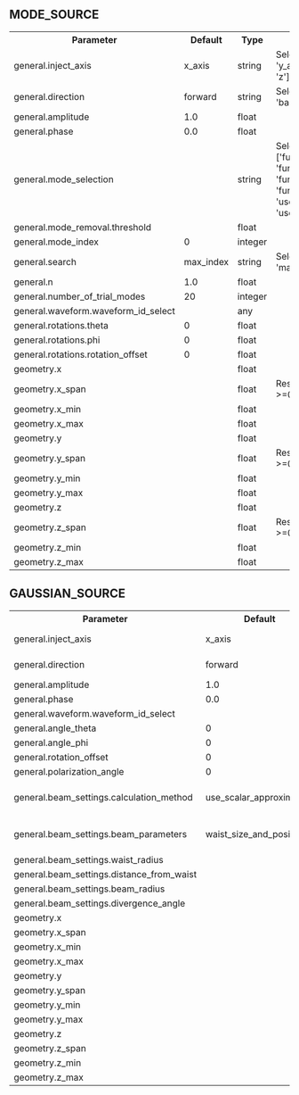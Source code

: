  ## MODE_SOURCE
<table>
  <tr>
    <th>Parameter</th>
    <th>Default</th>
    <th>Type</th>
    <th>Notes</th>
  </tr>
  <tr>
    <td>general.inject_axis</td>
    <td>x_axis</td>
    <td>string</td>
    <td>Selections are ['x_axis', 'y_axis', 'z_axis', 'x', 'y', 'z'].</td>
  </tr>
  <tr>
    <td>general.direction</td>
    <td>forward</td>
    <td>string</td>
    <td>Selections are ['forward', 'backward'].</td>
  </tr>
  <tr>
    <td>general.amplitude</td>
    <td>1.0</td>
    <td>float</td>
    <td></td>
  </tr>
  <tr>
    <td>general.phase</td>
    <td>0.0</td>
    <td>float</td>
    <td></td>
  </tr>
  <tr>
    <td>general.mode_selection</td>
    <td></td>
    <td>string</td>
    <td>Selections are ['fundamental', 'fundamental_TE', 'fundamental_TM', 'fundamental_TE_and_TM', 'user_select', 'user_import'].</td>
  </tr>
  <tr>
    <td>general.mode_removal.threshold</td>
    <td></td>
    <td>float</td>
    <td></td>
  </tr>
  <tr>
    <td>general.mode_index</td>
    <td>0</td>
    <td>integer</td>
    <td></td>
  </tr>
  <tr>
    <td>general.search</td>
    <td>max_index</td>
    <td>string</td>
    <td>Selections are ['near_n', 'max_index'].</td>
  </tr>
  <tr>
    <td>general.n</td>
    <td>1.0</td>
    <td>float</td>
    <td></td>
  </tr>
  <tr>
    <td>general.number_of_trial_modes</td>
    <td>20</td>
    <td>integer</td>
    <td></td>
  </tr>
  <tr>
    <td>general.waveform.waveform_id_select</td>
    <td></td>
    <td>any</td>
    <td></td>
  </tr>
  <tr>
    <td>general.rotations.theta</td>
    <td>0</td>
    <td>float</td>
    <td></td>
  </tr>
  <tr>
    <td>general.rotations.phi</td>
    <td>0</td>
    <td>float</td>
    <td></td>
  </tr>
  <tr>
    <td>general.rotations.rotation_offset</td>
    <td>0</td>
    <td>float</td>
    <td></td>
  </tr>
  <tr>
    <td>geometry.x</td>
    <td></td>
    <td>float</td>
    <td></td>
  </tr>
  <tr>
    <td>geometry.x_span</td>
    <td></td>
    <td>float</td>
    <td>Restrained by condition: &gt;=0.</td>
  </tr>
  <tr>
    <td>geometry.x_min</td>
    <td></td>
    <td>float</td>
    <td></td>
  </tr>
  <tr>
    <td>geometry.x_max</td>
    <td></td>
    <td>float</td>
    <td></td>
  </tr>
  <tr>
    <td>geometry.y</td>
    <td></td>
    <td>float</td>
    <td></td>
  </tr>
  <tr>
    <td>geometry.y_span</td>
    <td></td>
    <td>float</td>
    <td>Restrained by condition: &gt;=0.</td>
  </tr>
  <tr>
    <td>geometry.y_min</td>
    <td></td>
    <td>float</td>
    <td></td>
  </tr>
  <tr>
    <td>geometry.y_max</td>
    <td></td>
    <td>float</td>
    <td></td>
  </tr>
  <tr>
    <td>geometry.z</td>
    <td></td>
    <td>float</td>
    <td></td>
  </tr>
  <tr>
    <td>geometry.z_span</td>
    <td></td>
    <td>float</td>
    <td>Restrained by condition: &gt;=0.</td>
  </tr>
  <tr>
    <td>geometry.z_min</td>
    <td></td>
    <td>float</td>
    <td></td>
  </tr>
  <tr>
    <td>geometry.z_max</td>
    <td></td>
    <td>float</td>
    <td></td>
  </tr>
</table>

 ## GAUSSIAN_SOURCE
 <table>
  <tr>
    <th>Parameter</th>
    <th>Default</th>
    <th>Type</th>
    <th>Notes</th>
  </tr>
  <tr>
    <td>general.inject_axis</td>
    <td>x_axis</td>
    <td>string</td>
    <td>Selections are ['x_axis', 'y_axis', 'z_axis', 'x', 'y', 'z'].</td>
  </tr>
  <tr>
    <td>general.direction</td>
    <td>forward</td>
    <td>string</td>
    <td>Selections are ['forward', 'backward'].</td>
  </tr>
  <tr>
    <td>general.amplitude</td>
    <td>1.0</td>
    <td>float</td>
    <td></td>
  </tr>
  <tr>
    <td>general.phase</td>
    <td>0.0</td>
    <td>float</td>
    <td></td>
  </tr>
  <tr>
    <td>general.waveform.waveform_id_select</td>
    <td></td>
    <td>waveform</td>
    <td></td>
  </tr>
  <tr>
    <td>general.angle_theta</td>
    <td>0</td>
    <td>float</td>
    <td></td>
  </tr>
  <tr>
    <td>general.angle_phi</td>
    <td>0</td>
    <td>float</td>
    <td></td>
  </tr>
  <tr>
    <td>general.rotation_offset</td>
    <td>0</td>
    <td>float</td>
    <td></td>
  </tr>
  <tr>
    <td>general.polarization_angle</td>
    <td>0</td>
    <td>float</td>
    <td></td>
  </tr>
  <tr>
    <td>general.beam_settings.calculation_method</td>
    <td>use_scalar_approximation</td>
    <td>string</td>
    <td>Selections are ['use_scalar_approximation', 'use_vector_approximation'].</td>
  </tr>
  <tr>
    <td>general.beam_settings.beam_parameters</td>
    <td>waist_size_and_position</td>
    <td>string</td>
    <td>Selections are ['waist_size_and_position', 'beam_size_and_divergence'].</td>
  </tr>
  <tr>
    <td>general.beam_settings.waist_radius</td>
    <td></td>
    <td>float</td>
    <td></td>
  </tr>
  <tr>
    <td>general.beam_settings.distance_from_waist</td>
    <td></td>
    <td>float</td>
    <td></td>
  </tr>
  <tr>
    <td>general.beam_settings.beam_radius</td>
    <td></td>
    <td>float</td>
    <td></td>
  </tr>
  <tr>
    <td>general.beam_settings.divergence_angle</td>
    <td></td>
    <td>float</td>
    <td></td>
  </tr>
  <tr>
    <td>geometry.x</td>
    <td></td>
    <td>float</td>
    <td></td>
  </tr>
  <tr>
    <td>geometry.x_span</td>
    <td></td>
    <td>float</td>
    <td>Restrained by condition: &gt;=0.</td>
  </tr>
  <tr>
    <td>geometry.x_min</td>
    <td></td>
    <td>float</td>
    <td></td>
  </tr>
  <tr>
    <td>geometry.x_max</td>
    <td></td>
    <td>float</td>
    <td></td>
  </tr>
  <tr>
    <td>geometry.y</td>
    <td></td>
    <td>float</td>
    <td></td>
  </tr>
  <tr>
    <td>geometry.y_span</td>
    <td></td>
    <td>float</td>
    <td>Restrained by condition: &gt;=0.</td>
  </tr>
  <tr>
    <td>geometry.y_min</td>
    <td></td>
    <td>float</td>
    <td></td>
  </tr>
  <tr>
    <td>geometry.y_max</td>
    <td></td>
    <td>float</td>
    <td></td>
  </tr>
  <tr>
    <td>geometry.z</td>
    <td></td>
    <td>float</td>
    <td></td>
  </tr>
  <tr>
    <td>geometry.z_span</td>
    <td></td>
    <td>float</td>
    <td>Restrained by condition: &gt;=0.</td>
  </tr>
  <tr>
    <td>geometry.z_min</td>
    <td></td>
    <td>float</td>
    <td></td>
  </tr>
  <tr>
    <td>geometry.z_max</td>
    <td></td>
    <td>float</td>
    <td></td>
  </tr>
</table>
